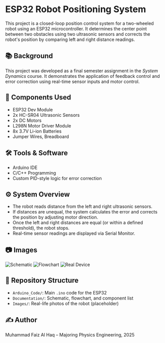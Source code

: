 # ESP32 Robot Positioning System

This project is a closed-loop position control system for a two-wheeled robot using an ESP32 microcontroller. It determines the center point between two obstacles using two ultrasonic sensors and corrects the robot's position by comparing left and right distance readings.

## 📚 Background
This project was developed as a final semester assignment in the *System Dynamics* course. It demonstrates the application of feedback control and error correction using real-time sensor inputs and motor control.

## 🧩 Components Used
- ESP32 Dev Module
- 2x HC-SR04 Ultrasonic Sensors
- 2x DC Motors
- L298N Motor Driver Module
- 8x 3.7V Li-ion Batteries
- Jumper Wires, Breadboard

## 🛠️ Tools & Software
- Arduino IDE
- C/C++ Programming
- Custom PID-style logic for error correction

## ⚙️ System Overview
- The robot reads distance from the left and right ultrasonic sensors.
- If distances are unequal, the system calculates the error and corrects the position by adjusting motor direction.
- Once the left and right distances are equal (or within a defined threshold), the robot stops.
- Real-time sensor readings are displayed via Serial Monitor.

## 📷 Images
![Schematic](Documentation/schematic.png)
![Flowchart](Documentation/flowchart.png)
![Real Device](Documentation/robot_video.jpg)

## 📂 Repository Structure
- `Arduino_Code/`: Main `.ino` code for the ESP32
- `Documentation/`: Schematic, flowchart, and component list
- `Images/`: Real-life photos of the robot (placeholder)

## ✍️ Author
Muhammad Faiz Al Haq – Majoring Physics Engineering, 2025

